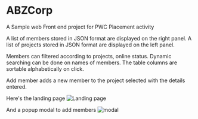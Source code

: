 # ABZCorp

A Sample web Front end project for PWC Placement activity

A list of members stored in JSON format are displayed on the right panel.
A list of projects stored in JSON format are displayed on the left panel.

Members can filtered according to projects, online status. Dynamic searching can be done on names of members. The table columns are sortable alphabetically on click.

Add member adds a new member to the project selected with the details entered.

Here's the landing page
![Landing page](https://github.com/lucifyer/ABZCorp/blob/master/src/assets/landingPage.jpg)

And a popup modal to add members
![modal](https://github.com/lucifyer/ABZCorp/blob/master/src/assets/modal.jpg)
